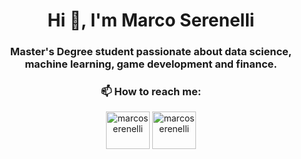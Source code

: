 <h1 align="center">Hi 👋, I'm Marco Serenelli</h1>
<h3 align="center">Master's Degree student passionate about data science, machine learning, game development and finance.</h3>

<h3 align="center">📫 How to reach me: </h3>
<p align="center">
<a href="https://linkedin.com/in/marco-serenelli" target="blank"><img align="center" src="https://www.svgrepo.com/show/448234/linkedin.svg" alt="marcoserenelli" height="60" width="70" /></a>
<a href="mailto:marco.serenelli00@gmail.com" target="blank"><img align="center" src="https://www.svgrepo.com/show/452057/mail.svg" alt="marcoserenelli" height="60" width="70" /></a>
</p>

